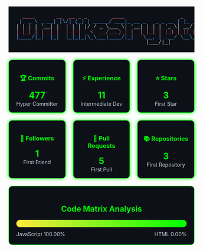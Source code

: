 <div align="center">

<!-- Animated ASCII Art Header -->
<pre style="font-family:'Courier New',monospace;line-height:1;background-color:#0D1117;padding:20px">
<span style="color:#FF6B6B">  ____       __  __ _ _        ____                  _        </span>
<span style="color:#58A6FF"> |  _ \ _ __| |\/| (_) | _____/ ___|_ __ _   _ _ __ | |_ ___  </span>
<span style="color:#C9D1D9">| | | | '__| |  | | | |/ / _ \___ \| '__| | | | '_ \| __/ _ \ </span>
<span style="color:#FF6B6B">| |_| | |  | |  | | |   <  __/___) | |  | |_| | |_) | || (_) |</span>
<span style="color:#58A6FF">|____/|_|  |_|  |_|_|_|\_\___|____/|_|   \__, | .__/ \__\___/ </span>
<span style="color:#C9D1D9">                                          |___/|_|             </span>
</pre>

<!-- Matrix-style Stats Cards -->
<div style="display:grid;grid-template-columns:repeat(3,1fr);gap:20px;margin:20px 0">
  <!-- Achievement Cards with Neon Glow -->
  <div style="background:#0D1117;border-radius:10px;padding:15px;border:1px solid #00FF00;box-shadow:0 0 10px #00FF00">
    <h3 style="color:#00FF00">🏆 Commits</h3>
    <div style="color:#00FF00;font-size:24px;font-weight:bold">477</div>
    <div style="color:#C9D1D9">Hyper Committer</div>
  </div>

  <div style="background:#0D1117;border-radius:10px;padding:15px;border:1px solid #00FF00;box-shadow:0 0 10px #00FF00">
    <h3 style="color:#00FF00">⚡ Experience</h3>
    <div style="color:#00FF00;font-size:24px;font-weight:bold">11</div>
    <div style="color:#C9D1D9">Intermediate Dev</div>
  </div>

  <div style="background:#0D1117;border-radius:10px;padding:15px;border:1px solid #00FF00;box-shadow:0 0 10px #00FF00">
    <h3 style="color:#00FF00">⭐ Stars</h3>
    <div style="color:#00FF00;font-size:24px;font-weight:bold">3</div>
    <div style="color:#C9D1D9">First Star</div>
  </div>
</div>

<!-- Additional Achievement Cards -->
<div style="display:grid;grid-template-columns:repeat(3,1fr);gap:20px;margin:20px 0">
  <div style="background:#0D1117;border-radius:10px;padding:15px;border:1px solid #00FF00;box-shadow:0 0 10px #00FF00">
    <h3 style="color:#00FF00">👥 Followers</h3>
    <div style="color:#00FF00;font-size:24px;font-weight:bold">1</div>
    <div style="color:#C9D1D9">First Friend</div>
  </div>

  <div style="background:#0D1117;border-radius:10px;padding:15px;border:1px solid #00FF00;box-shadow:0 0 10px #00FF00">
    <h3 style="color:#00FF00">🔄 Pull Requests</h3>
    <div style="color:#00FF00;font-size:24px;font-weight:bold">5</div>
    <div style="color:#C9D1D9">First Pull</div>
  </div>

  <div style="background:#0D1117;border-radius:10px;padding:15px;border:1px solid #00FF00;box-shadow:0 0 10px #00FF00">
    <h3 style="color:#00FF00">📚 Repositories</h3>
    <div style="color:#00FF00;font-size:24px;font-weight:bold">3</div>
    <div style="color:#C9D1D9">First Repository</div>
  </div>
</div>

<!-- Code Matrix Analysis -->
<div style="background:#0D1117;border-radius:10px;padding:20px;margin:20px 0;border:1px solid #00FF00">
  <h2 style="color:#00FF00">Code Matrix Analysis</h2>
  <div style="height:20px;background:#1A1B27;border-radius:10px;margin:10px 0">
    <div style="width:100%;height:100%;background:linear-gradient(90deg,#FFEB3B 0%,#00FF00 100%);border-radius:10px">
    </div>
  </div>
  <div style="display:flex;justify-content:space-between;color:#C9D1D9">
    <span>JavaScript 100.00%</span>
    <span>HTML 0.00%</span>
  </div>
</div>

<!-- Your existing stats and other components here -->

</div>
